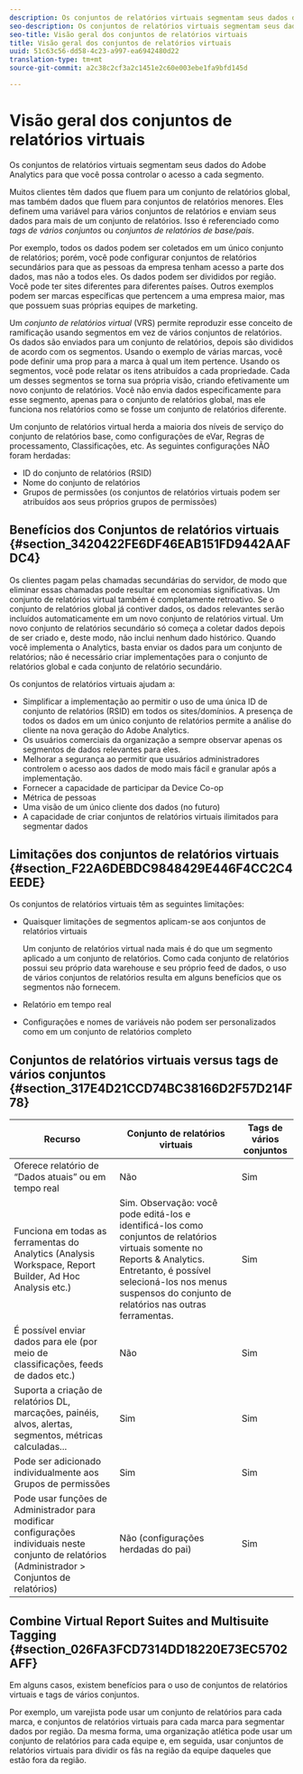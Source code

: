 ```yaml
---
description: Os conjuntos de relatórios virtuais segmentam seus dados do Adobe Analytics para que você possa controlar o acesso a cada segmento.
seo-description: Os conjuntos de relatórios virtuais segmentam seus dados do Adobe Analytics para que você possa controlar o acesso a cada segmento.
seo-title: Visão geral dos conjuntos de relatórios virtuais
title: Visão geral dos conjuntos de relatórios virtuais
uuid: 51c63c56-dd58-4c23-a997-ea6942480d22
translation-type: tm+mt
source-git-commit: a2c38c2cf3a2c1451e2c60e003ebe1fa9bfd145d

---
```



# Visão geral dos conjuntos de relatórios virtuais

Os conjuntos de relatórios virtuais segmentam seus dados do Adobe Analytics para que você possa controlar o acesso a cada segmento.

Muitos clientes têm dados que fluem para um conjunto de relatórios global, mas também dados que fluem para conjuntos de relatórios menores. Eles definem uma variável para vários conjuntos de relatórios e enviam seus dados para mais de um conjunto de relatórios. Isso é referenciado como *tags de vários conjuntos* ou *conjuntos de relatórios de base/pais*.

Por exemplo, todos os dados podem ser coletados em um único conjunto de relatórios; porém, você pode configurar conjuntos de relatórios secundários para que as pessoas da empresa tenham acesso a parte dos dados, mas não a todos eles. Os dados podem ser divididos por região. Você pode ter sites diferentes para diferentes países. Outros exemplos podem ser marcas específicas que pertencem a uma empresa maior, mas que possuem suas próprias equipes de marketing.

Um *conjunto de relatórios virtual* (VRS) permite reproduzir esse conceito de ramificação usando segmentos em vez de vários conjuntos de relatórios. Os dados são enviados para um conjunto de relatórios, depois são divididos de acordo com os segmentos. Usando o exemplo de várias marcas, você pode definir uma prop para a marca à qual um item pertence. Usando os segmentos, você pode relatar os itens atribuídos a cada propriedade. Cada um desses segmentos se torna sua própria visão, criando efetivamente um novo conjunto de relatórios. Você não envia dados especificamente para esse segmento, apenas para o conjunto de relatórios global, mas ele funciona nos relatórios como se fosse um conjunto de relatórios diferente.

Um conjunto de relatórios virtual herda a maioria dos níveis de serviço do conjunto de relatórios base, como configurações de eVar, Regras de processamento, Classificações, etc. As seguintes configurações NÃO foram herdadas:

* ID do conjunto de relatórios (RSID)
* Nome do conjunto de relatórios
* Grupos de permissões (os conjuntos de relatórios virtuais podem ser atribuídos aos seus próprios grupos de permissões)

## Benefícios dos Conjuntos de relatórios virtuais {#section_3420422FE6DF46EAB151FD9442AAFDC4}

Os clientes pagam pelas chamadas secundárias do servidor, de modo que eliminar essas chamadas pode resultar em economias significativas. Um conjunto de relatórios virtual também é completamente retroativo. Se o conjunto de relatórios global já contiver dados, os dados relevantes serão incluídos automaticamente em um novo conjunto de relatórios virtual. Um novo conjunto de relatórios secundário só começa a coletar dados depois de ser criado e, deste modo, não inclui nenhum dado histórico. Quando você implementa o Analytics, basta enviar os dados para um conjunto de relatórios; não é necessário criar implementações para o conjunto de relatórios global e cada conjunto de relatório secundário.

Os conjuntos de relatórios virtuais ajudam a:

* Simplificar a implementação ao permitir o uso de uma única ID de conjunto de relatórios (RSID) em todos os sites/domínios. A presença de todos os dados em um único conjunto de relatórios permite a análise do cliente na nova geração do Adobe Analytics.
* Os usuários comerciais da organização a sempre observar apenas os segmentos de dados relevantes para eles.
* Melhorar a segurança ao permitir que usuários administradores controlem o acesso aos dados de modo mais fácil e granular após a implementação.
* Fornecer a capacidade de participar da Device Co-op
* Métrica de pessoas
* Uma visão de um único cliente dos dados (no futuro)
* A capacidade de criar conjuntos de relatórios virtuais ilimitados para segmentar dados

## Limitações dos conjuntos de relatórios virtuais {#section_F22A6DEBDC9848429E446F4CC2C4EEDE}

Os conjuntos de relatórios virtuais têm as seguintes limitações:

* Quaisquer limitações de segmentos aplicam-se aos conjuntos de relatórios virtuais

   Um conjunto de relatórios virtual nada mais é do que um segmento aplicado a um conjunto de relatórios. Como cada conjunto de relatórios possui seu próprio data warehouse e seu próprio feed de dados, o uso de vários conjuntos de relatórios resulta em alguns benefícios que os segmentos não fornecem.
* Relatório em tempo real
* Configurações e nomes de variáveis não podem ser personalizados como em um conjunto de relatórios completo

## Conjuntos de relatórios virtuais versus tags de vários conjuntos {#section_317E4D21CCD74BC38166D2F57D214F78}

| Recurso | Conjunto de relatórios virtuais | Tags de vários conjuntos |
|--- |--- |--- |
| Oferece relatório de “Dados atuais” ou em tempo real | Não | Sim |
| Funciona em todas as ferramentas do Analytics (Analysis Workspace, Report Builder, Ad Hoc Analysis etc.) | Sim.   Observação: você pode editá-los e identificá-los como conjuntos de relatórios virtuais somente no Reports &amp; Analytics. Entretanto, é possível selecioná-los nos menus suspensos do conjunto de relatórios nas outras ferramentas. | Sim |
| É possível enviar dados para ele (por meio de classificações, feeds de dados etc.) | Não | Sim |
| Suporta a criação de relatórios DL, marcações, painéis, alvos, alertas, segmentos, métricas calculadas... | Sim | Sim |
| Pode ser adicionado individualmente aos Grupos de permissões | Sim | Sim |
| Pode usar funções de Administrador para modificar configurações individuais neste conjunto de relatórios (Administrador &gt; Conjuntos de relatórios) | Não (configurações herdadas do pai) | Sim |

## Combine Virtual Report Suites and Multisuite Tagging {#section_026FA3FCD7314DD18220E73EC5702AFF}

Em alguns casos, existem benefícios para o uso de conjuntos de relatórios virtuais e tags de vários conjuntos.

Por exemplo, um varejista pode usar um conjunto de relatórios para cada marca, e conjuntos de relatórios virtuais para cada marca para segmentar dados por região. Da mesma forma, uma organização atlética pode usar um conjunto de relatórios para cada equipe e, em seguida, usar conjuntos de relatórios virtuais para dividir os fãs na região da equipe daqueles que estão fora da região.
